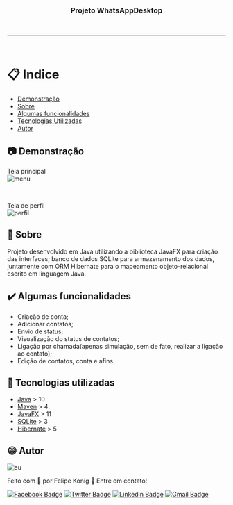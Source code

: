 <h3 align="center">Projeto WhatsAppDesktop</h3>

<br />

---
<br />

# :clipboard: Indice

- [Demonstração](#Demonstracao) 
- [Sobre](#Sobre)
- [Algumas funcionalidades](#Funcionalidades)
- [Tecnologias Utilizadas](#Tecnologias-utilizadas)
- [Autor](#Autor)

## :camera: <a name="Demonstracao">Demonstração</a> 

Tela principal
<br />
![menu](https://user-images.githubusercontent.com/49540283/117516304-201e0100-af6f-11eb-8d09-a6d4c1667cc2.png)


<br />

Tela de perfil
<br />
![perfil](https://user-images.githubusercontent.com/49540283/117516314-2a3fff80-af6f-11eb-9eb0-722305b09e81.png)


## :pushpin: <a name="Sobre">Sobre</a>

Projeto desenvolvido em Java utilizando a biblioteca JavaFX para criação das interfaces; banco de dados SQLite para armazenamento dos dados, juntamente com ORM Hibernate para o mapeamento objeto-relacional escrito em linguagem Java.

## :heavy_check_mark: <a name="Funcionalidades">Algumas funcionalidades</a> 

- Criação de conta;
- Adicionar contatos;
- Envio de status;
- Visualização do status de contatos;
- Ligação por chamada(apenas simulação, sem de fato, realizar a ligação ao contato);
- Edição de contatos, conta e afins.

## :rocket: <a name="Tecnologias-utilizadas">Tecnologias utilizadas</a>  

- [Java](https://www.java.com/pt-BR/) > 10
- [Maven](https://maven.apache.org/) > 4
- [JavaFX](https://openjfx.io/) > 11
- [SQLite](https://www.sqlite.org/index.html) > 3
- [Hibernate](https://hibernate.org/) > 5

## :smile: <a name="Autor">Autor</a>  

![eu](https://user-images.githubusercontent.com/49540283/117379724-7840fe80-aeae-11eb-87fb-54a79b44233d.jpg)
   
Feito com 💙 por Felipe Konig :wave: Entre em contato!

[![Facebook Badge](https://img.shields.io/badge/Facebook-Felipe%20Konig-blue)](https://www.facebook.com/felipe.konig.3/)
[![Twitter Badge](https://img.shields.io/badge/Twitter-Felipe%20Konig-blue)](https://twitter.com/FelipeKonig4) 
[![Linkedin Badge](https://img.shields.io/badge/LinkedIn-Felipe%20Konig-blue)](https://www.linkedin.com/in/felipe-konig-10bb8a190/) 
[![Gmail Badge](https://img.shields.io/badge/Gmail-lipekonig%40gmail.com-orange)](mailto:lipekonig@gmail.com)
